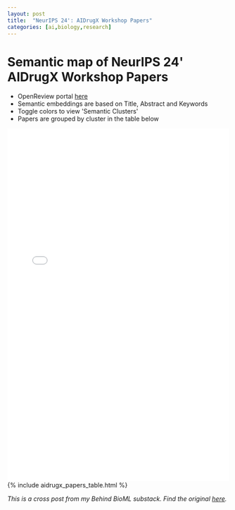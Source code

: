 ```yaml
--- 
layout: post
title:  "NeurIPS 24': AIDrugX Workshop Papers"
categories: [ai,biology,research]
--- 
```


# Semantic map of NeurIPS 24' AIDrugX Workshop Papers
- OpenReview portal [here](https://openreview.net/group?id=NeurIPS.cc/2024/Workshop/AIDrugX#tab-accept-spotlight)
- Semantic embeddings are based on Title, Abstract and Keywords
- Toggle colors to view 'Semantic Clusters'
- Papers are grouped by cluster in the table below
<iframe src="{{ site.baseurl }}/assets/aidrugx_semantic_viz.html" 
        width="100%" 
        height="800px" 
        frameborder="0"
        scrolling="no">
</iframe>
{% include aidrugx_papers_table.html %}

*This is a cross post from my Behind BioML substack. Find the original [here](https://open.substack.com/pub/behindbioml/p/bio-x-ml-hackathon-our-3rd-place?r=y8mlf&utm_campaign=post&utm_medium=web).*
